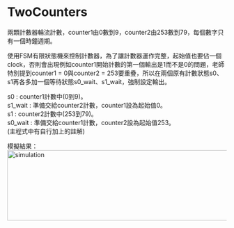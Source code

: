 # TwoCounters
兩顆計數器輪流計數，counter1由0數到9，counter2由253數到79，每個數字只有一個時鐘週期。

使用FSM有限狀態機來控制計數器，為了讓計數器運作完整，起始值也要佔一個clock，否則會出現例如counter1開始計數的第一個輸出是1而不是0的問題，老師特別提到counter1 = 0與counter2 = 253要重疊，所以在兩個原有計數狀態s0、s1再各多加一個等待狀態s0_wait、s1_wait，強制設定輸出。  
  
s0 : counter1計數中(0到9)。  
s1_wait : 準備交給counter2計數，counter1設為起始值0。  
s1 : counter2計數中(253到79)。  
s0_wait : 準備交給counter1計數，counter2設為起始值253。  
(主程式中有自行加上的註解)  
  
模擬結果：  
<img width="1209" height="162" alt="simulation" src="https://github.com/user-attachments/assets/bdda5f89-f51b-4205-b19f-bd31e1e5cf36" />

